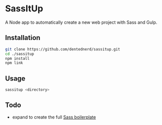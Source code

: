 # SassItUp

A Node app to automatically create a new web project with Sass and Gulp.

## Installation

```sh
git clone https://github.com/dentednerd/sassitup.git
cd ./sassitup
npm install
npm link
```

## Usage

```sh
sassitup <directory>
```

## Todo

- expand to create the full [Sass boilerplate](https://github.com/KittyGiraudel/sass-boilerplate)
